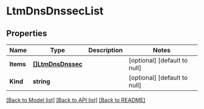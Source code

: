 # LtmDnsDnssecList

## Properties
Name | Type | Description | Notes
------------ | ------------- | ------------- | -------------
**Items** | [**[]LtmDnsDnssec**](ltm_dns_dnssec.md) |  | [optional] [default to null]
**Kind** | **string** |  | [optional] [default to null]

[[Back to Model list]](../README.md#documentation-for-models) [[Back to API list]](../README.md#documentation-for-api-endpoints) [[Back to README]](../README.md)


